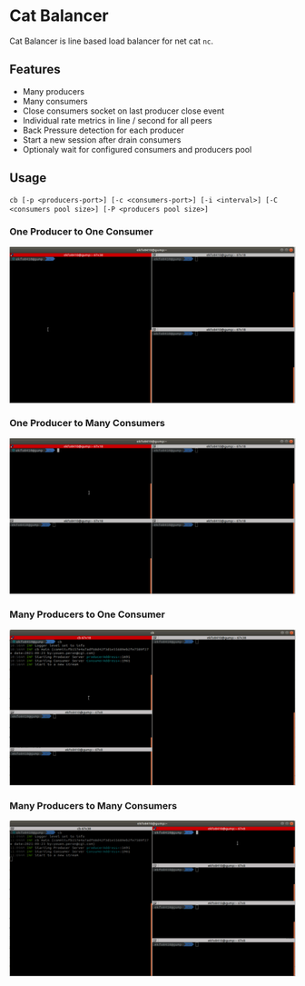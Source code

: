 # Cat Balancer

Cat Balancer is line based load balancer for net cat `nc`.

## Features

- Many producers
- Many consumers
- Close consumers socket on last producer close event
- Individual rate metrics in line / second for all peers
- Back Pressure detection for each producer
- Start a new session after drain consumers
- Optionaly wait for configured consumers and producers pool

## Usage

```
cb [-p <producers-port>] [-c <consumers-port>] [-i <interval>] [-C <consumers pool size>] [-P <producers pool size>]
```

###  One Producer to One Consumer

![One to One](doc/one_to_one.gif)

###  One Producer to Many Consumers

![doc/multi_consumers.gif](doc/multi_consumers.gif)

###  Many Producers to One Consumer

![doc/multi_producers.gif](doc/multi_producers.gif)

###  Many Producers to Many Consumers

![doc/multi_consumers_and_producers.gif](doc/multi_consumers_and_producers.gif)
